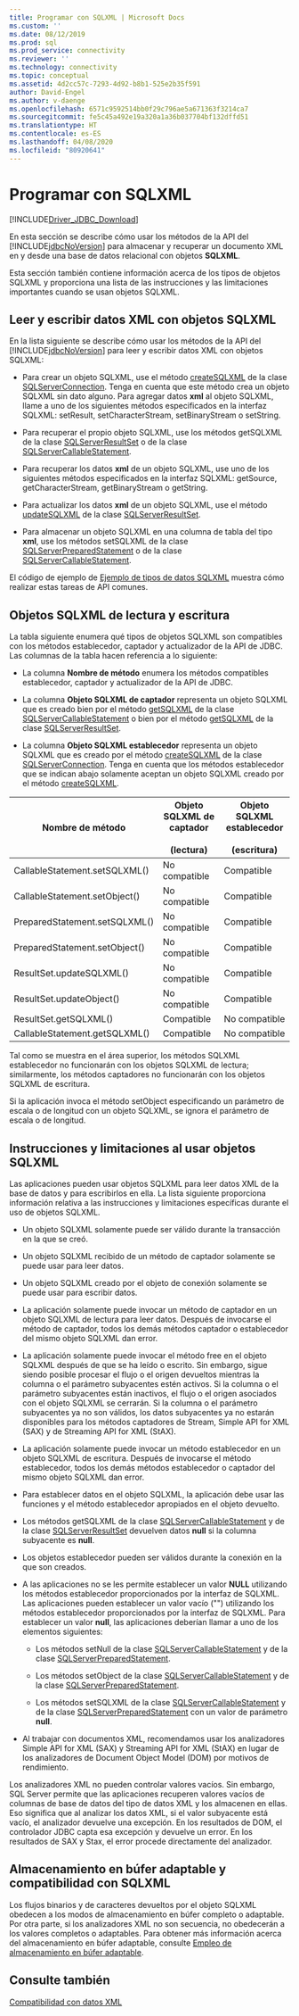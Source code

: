 ```yaml
---
title: Programar con SQLXML | Microsoft Docs
ms.custom: ''
ms.date: 08/12/2019
ms.prod: sql
ms.prod_service: connectivity
ms.reviewer: ''
ms.technology: connectivity
ms.topic: conceptual
ms.assetid: 4d2cc57c-7293-4d92-b8b1-525e2b35f591
author: David-Engel
ms.author: v-daenge
ms.openlocfilehash: 6571c9592514bb0f29c796ae5a671363f3214ca7
ms.sourcegitcommit: fe5c45a492e19a320a1a36b037704bf132dffd51
ms.translationtype: HT
ms.contentlocale: es-ES
ms.lasthandoff: 04/08/2020
ms.locfileid: "80920641"
---
```

# <a name="programming-with-sqlxml"></a>Programar con SQLXML
[!INCLUDE[Driver_JDBC_Download](../../includes/driver_jdbc_download.md)]

  En esta sección se describe cómo usar los métodos de la API del [!INCLUDE[jdbcNoVersion](../../includes/jdbcnoversion_md.md)] para almacenar y recuperar un documento XML en y desde una base de datos relacional con objetos **SQLXML**.  
  
 Esta sección también contiene información acerca de los tipos de objetos SQLXML y proporciona una lista de las instrucciones y las limitaciones importantes cuando se usan objetos SQLXML.  
  
## <a name="reading-and-writing-xml-data-with-sqlxml-objects"></a>Leer y escribir datos XML con objetos SQLXML  
 En la lista siguiente se describe cómo usar los métodos de la API del [!INCLUDE[jdbcNoVersion](../../includes/jdbcnoversion_md.md)] para leer y escribir datos XML con objetos SQLXML:  
  
-   Para crear un objeto SQLXML, use el método [createSQLXML](../../connect/jdbc/reference/createsqlxml-method-sqlserverconnection.md) de la clase [SQLServerConnection](../../connect/jdbc/reference/sqlserverconnection-class.md). Tenga en cuenta que este método crea un objeto SQLXML sin dato alguno. Para agregar datos **xml** al objeto SQLXML, llame a uno de los siguientes métodos especificados en la interfaz SQLXML: setResult, setCharacterStream, setBinaryStream o setString.  
  
-   Para recuperar el propio objeto SQLXML, use los métodos getSQLXML de la clase [SQLServerResultSet](../../connect/jdbc/reference/sqlserverresultset-class.md) o de la clase [SQLServerCallableStatement](../../connect/jdbc/reference/sqlservercallablestatement-class.md).  
  
-   Para recuperar los datos **xml** de un objeto SQLXML, use uno de los siguientes métodos especificados en la interfaz SQLXML: getSource, getCharacterStream, getBinaryStream o getString.  
  
-   Para actualizar los datos **xml** de un objeto SQLXML, use el método [updateSQLXML](../../connect/jdbc/reference/updatesqlxml-method-sqlserverresultset.md) de la clase [SQLServerResultSet](../../connect/jdbc/reference/sqlserverresultset-class.md).  
  
-   Para almacenar un objeto SQLXML en una columna de tabla del tipo **xml**, use los métodos setSQLXML de la clase [SQLServerPreparedStatement](../../connect/jdbc/reference/sqlserverpreparedstatement-class.md) o de la clase [SQLServerCallableStatement](../../connect/jdbc/reference/sqlservercallablestatement-class.md).  
  
 El código de ejemplo de [Ejemplo de tipos de datos SQLXML](../../connect/jdbc/sqlxml-data-type-sample.md) muestra cómo realizar estas tareas de API comunes.  
  
## <a name="readable-and-writable-sqlxml-objects"></a>Objetos SQLXML de lectura y escritura  
 La tabla siguiente enumera qué tipos de objetos SQLXML son compatibles con los métodos establecedor, captador y actualizador de la API de JDBC. Las columnas de la tabla hacen referencia a lo siguiente:  
  
-   La columna **Nombre de método** enumera los métodos compatibles establecedor, captador y actualizador de la API de JDBC.  
  
-   La columna **Objeto SQLXML de captador** representa un objeto SQLXML que es creado bien por el método [getSQLXML](../../connect/jdbc/reference/getsqlxml-method-sqlservercallablestatement.md) de la clase [SQLServerCallableStatement](../../connect/jdbc/reference/sqlservercallablestatement-class.md) o bien por el método [getSQLXML](../../connect/jdbc/reference/getsqlxml-method-sqlserverresultset.md) de la clase [SQLServerResultSet](../../connect/jdbc/reference/sqlserverresultset-class.md).  
  
-   La columna **Objeto SQLXML establecedor** representa un objeto SQLXML que es creado por el método [createSQLXML](../../connect/jdbc/reference/createsqlxml-method-sqlserverconnection.md) de la clase [SQLServerConnection](../../connect/jdbc/reference/sqlserverconnection-class.md). Tenga en cuenta que los métodos establecedor que se indican abajo solamente aceptan un objeto SQLXML creado por el método [createSQLXML](../../connect/jdbc/reference/createsqlxml-method-sqlserverconnection.md).  
  
|Nombre de método|Objeto SQLXML de captador<br /><br /> (lectura)|Objeto SQLXML establecedor<br /><br /> (escritura)|  
|-----------------|-------------------------------------------|-------------------------------------------|  
|CallableStatement.setSQLXML()|No compatible|Compatible|  
|CallableStatement.setObject()|No compatible|Compatible|  
|PreparedStatement.setSQLXML()|No compatible|Compatible|  
|PreparedStatement.setObject()|No compatible|Compatible|  
|ResultSet.updateSQLXML()|No compatible|Compatible|  
|ResultSet.updateObject()|No compatible|Compatible|  
|ResultSet.getSQLXML()|Compatible|No compatible|  
|CallableStatement.getSQLXML()|Compatible|No compatible|  
  
 Tal como se muestra en el área superior, los métodos SQLXML establecedor no funcionarán con los objetos SQLXML de lectura; similarmente, los métodos captadores no funcionarán con los objetos SQLXML de escritura.  
  
 Si la aplicación invoca el método setObject especificando un parámetro de escala o de longitud con un objeto SQLXML, se ignora el parámetro de escala o de longitud.  
  
## <a name="guidelines-and-limitations-when-using-sqlxml-objects"></a>Instrucciones y limitaciones al usar objetos SQLXML  
 Las aplicaciones pueden usar objetos SQLXML para leer datos XML de la base de datos y para escribirlos en ella. La lista siguiente proporciona información relativa a las instrucciones y limitaciones específicas durante el uso de objetos SQLXML.  
  
-   Un objeto SQLXML solamente puede ser válido durante la transacción en la que se creó.  
  
-   Un objeto SQLXML recibido de un método de captador solamente se puede usar para leer datos.  
  
-   Un objeto SQLXML creado por el objeto de conexión solamente se puede usar para escribir datos.  
  
-   La aplicación solamente puede invocar un método de captador en un objeto SQLXML de lectura para leer datos. Después de invocarse el método de captador, todos los demás métodos captador o establecedor del mismo objeto SQLXML dan error.  
  
-   La aplicación solamente puede invocar el método free en el objeto SQLXML después de que se ha leído o escrito. Sin embargo, sigue siendo posible procesar el flujo o el origen devueltos mientras la columna o el parámetro subyacentes estén activos. Si la columna o el parámetro subyacentes están inactivos, el flujo o el origen asociados con el objeto SQLXML se cerrarán. Si la columna o el parámetro subyacentes ya no son válidos, los datos subyacentes ya no estarán disponibles para los métodos captadores de Stream, Simple API for XML (SAX) y de Streaming API for XML (StAX).  
  
-   La aplicación solamente puede invocar un método establecedor en un objeto SQLXML de escritura. Después de invocarse el método establecedor, todos los demás métodos establecedor o captador del mismo objeto SQLXML dan error.  
  
-   Para establecer datos en el objeto SQLXML, la aplicación debe usar las funciones y el método establecedor apropiados en el objeto devuelto.  
  
-   Los métodos getSQLXML de la clase [SQLServerCallableStatement](../../connect/jdbc/reference/sqlservercallablestatement-class.md) y de la clase [SQLServerResultSet](../../connect/jdbc/reference/sqlserverresultset-class.md) devuelven datos **null** si la columna subyacente es **null**.  
  
-   Los objetos establecedor pueden ser válidos durante la conexión en la que son creados.  
  
-   A las aplicaciones no se les permite establecer un valor **NULL** utilizando los métodos establecedor proporcionados por la interfaz de SQLXML. Las aplicaciones pueden establecer un valor vacío ("") utilizando los métodos establecedor proporcionados por la interfaz de SQLXML. Para establecer un valor **null**, las aplicaciones deberían llamar a uno de los elementos siguientes:  
  
    -   Los métodos setNull de la clase [SQLServerCallableStatement](../../connect/jdbc/reference/sqlservercallablestatement-class.md) y de la clase [SQLServerPreparedStatement](../../connect/jdbc/reference/sqlserverpreparedstatement-class.md).  
  
    -   Los métodos setObject de la clase [SQLServerCallableStatement](../../connect/jdbc/reference/sqlservercallablestatement-class.md) y de la clase [SQLServerPreparedStatement](../../connect/jdbc/reference/sqlserverpreparedstatement-class.md).  
  
    -   Los métodos setSQLXML de la clase [SQLServerCallableStatement](../../connect/jdbc/reference/sqlservercallablestatement-class.md) y de la clase [SQLServerPreparedStatement](../../connect/jdbc/reference/sqlserverpreparedstatement-class.md) con un valor de parámetro **null**.  
  
-   Al trabajar con documentos XML, recomendamos usar los analizadores Simple API for XML (SAX) y Streaming API for XML (StAX) en lugar de los analizadores de Document Object Model (DOM) por motivos de rendimiento.  
  
 Los analizadores XML no pueden controlar valores vacíos. Sin embargo, SQL Server permite que las aplicaciones recuperen valores vacíos de columnas de base de datos del tipo de datos XML y los almacenen en ellas. Eso significa que al analizar los datos XML, si el valor subyacente está vacío, el analizador devuelve una excepción. En los resultados de DOM, el controlador JDBC capta esa excepción y devuelve un error. En los resultados de SAX y Stax, el error procede directamente del analizador.  
  
## <a name="adaptive-buffering-and-sqlxml-support"></a>Almacenamiento en búfer adaptable y compatibilidad con SQLXML  
 Los flujos binarios y de caracteres devueltos por el objeto SQLXML obedecen a los modos de almacenamiento en búfer completo o adaptable. Por otra parte, si los analizadores XML no son secuencia, no obedecerán a los valores completos o adaptables. Para obtener más información acerca del almacenamiento en búfer adaptable, consulte [Empleo de almacenamiento en búfer adaptable](../../connect/jdbc/using-adaptive-buffering.md).  
  
## <a name="see-also"></a>Consulte también  
 [Compatibilidad con datos XML](../../connect/jdbc/supporting-xml-data.md)  
  
  
